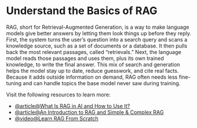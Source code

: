 # Understand the Basics of RAG

RAG, short for Retrieval-Augmented Generation, is a way to make language models give better answers by letting them look things up before they reply. First, the system turns the user’s question into a search query and scans a knowledge source, such as a set of documents or a database. It then pulls back the most relevant passages, called “retrievals.” Next, the language model reads those passages and uses them, plus its own trained knowledge, to write the final answer. This mix of search and generation helps the model stay up to date, reduce guesswork, and cite real facts. Because it adds outside information on demand, RAG often needs less fine-tuning and can handle topics the base model never saw during training.

Visit the following resources to learn more:

- [@article@What Is RAG in AI and How to Use It?](https://www.v7labs.com/blog/what-is-rag)
- [@article@An Introduction to RAG and Simple & Complex RAG](https://medium.com/enterprise-rag/an-introduction-to-rag-and-simple-complex-rag-9c3aa9bd017b)
- [@video@Learn RAG From Scratch](https://www.youtube.com/watch?v=sVcwVQRHIc8)
